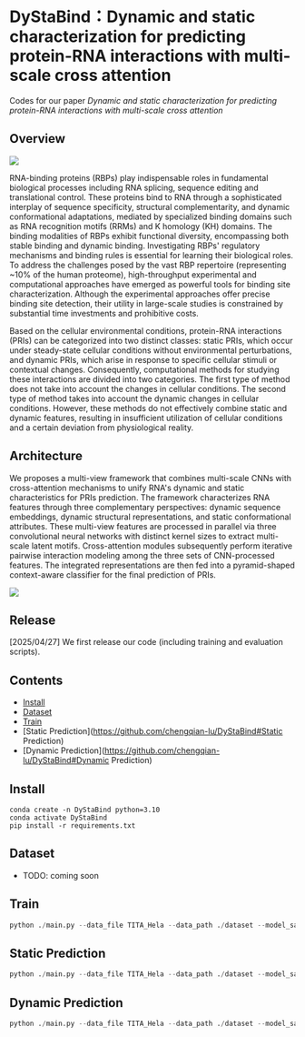 # DyStaBind：Dynamic and static characterization for predicting protein-RNA interactions with multi-scale cross attention

Codes for our paper *Dynamic and static characterization for predicting protein-RNA interactions with multi-scale cross attention*

## Overview

![](.\assets\ComparisonStudy(Static).png)

RNA-binding proteins (RBPs) play indispensable roles in fundamental biological processes including RNA splicing, sequence editing and translational control. These proteins bind to RNA through a sophisticated interplay of sequence specificity, structural complementarity, and dynamic conformational adaptations, mediated by specialized binding domains such as RNA recognition motifs (RRMs) and K homology (KH) domains. The binding modalities of RBPs exhibit functional diversity, encompassing both stable binding and dynamic binding. Investigating RBPs' regulatory mechanisms and binding rules is essential for learning their biological roles. To address the challenges posed by the vast RBP repertoire (representing ~10\% of the human proteome), high-throughput experimental and computational approaches have emerged as powerful tools for binding site characterization. Although the experimental approaches offer precise binding site detection, their utility in large-scale studies is constrained by substantial time investments and prohibitive costs. 

Based on the cellular environmental conditions, protein-RNA interactions (PRIs) can be categorized into two distinct classes: static PRIs, which occur under steady-state cellular conditions without environmental perturbations, and dynamic PRIs, which arise in response to specific cellular stimuli or contextual changes. Consequently, computational methods for studying these interactions are divided into two categories. The first type of method does not take into account the changes in cellular conditions. The second type of method takes into account the dynamic changes in cellular conditions. However, these methods do not effectively combine static and dynamic features, resulting in insufficient utilization of cellular conditions and a certain deviation from physiological reality.

## Architecture

We proposes a multi-view framework that combines multi-scale CNNs with cross-attention mechanisms to unify RNA's dynamic and static characteristics for PRIs prediction. The framework characterizes RNA features through three complementary perspectives: dynamic sequence embeddings, dynamic structural representations, and static conformational attributes. These multi-view features are processed in parallel via three convolutional neural networks with distinct kernel sizes to extract multi-scale latent motifs. Cross-attention modules subsequently perform iterative pairwise interaction modeling among the three sets of CNN-processed features. The integrated representations are then fed into a pyramid-shaped context-aware classifier for the final prediction of PRIs.

![](.\assets\DyStaBind.png)

## Release

[2025/04/27]  We first release our code (including training and evaluation scripts).

## Contents

- [Install](https://github.com/chengqian-lu/DyStaBind#install)
- [Dataset](https://github.com/chengqian-lu/DyStaBind#Dataset)
- [Train](https://github.com/chengqian-lu/DyStaBind#train)
- [Static Prediction](https://github.com/chengqian-lu/DyStaBind#Static Prediction)
- [Dynamic Prediction](https://github.com/chengqian-lu/DyStaBind#Dynamic Prediction)

## Install

```
conda create -n DyStaBind python=3.10
conda activate DyStaBind
pip install -r requirements.txt
```

## Dataset

- TODO: coming soon

## Train

```python
python ./main.py --data_file TITA_Hela --data_path ./dataset --model_save_path ./results/model --output_dir ./results/output --BERT_model_path ./BERT_Model --z_curve --icSHAPE --BERTEmbedding --train
```

## Static Prediction

```python
python ./main.py --data_file TITA_Hela --data_path ./dataset --model_save_path ./results/model --output_dir ./results/staticPrediction --BERT_model_path ./BERT_Model --z_curve --icSHAPE --BERTEmbedding --validate
```

## Dynamic Prediction

```python
python ./main.py --data_file TITA_Hela --data_path ./dataset --model_save_path ./results/model --output_dir ./results/dynamicPrediction --BERT_model_path ./BERT_Model --z_curve --icSHAPE --BERTEmbedding --dynamic_validate
```

